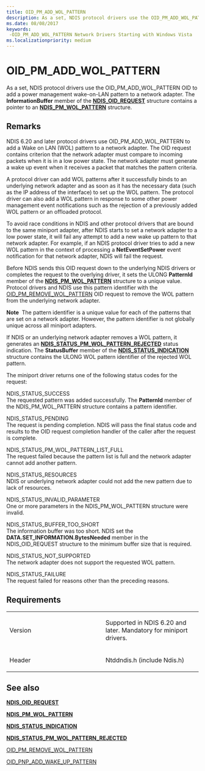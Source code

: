 ```yaml
---
title: OID_PM_ADD_WOL_PATTERN
description: As a set, NDIS protocol drivers use the OID_PM_ADD_WOL_PATTERN OID to add a power management wake-on-LAN pattern to a network adapter. The InformationBuffer member of the NDIS_OID_REQUEST structure contains a pointer to an NDIS_PM_WOL_PATTERN structure.
ms.date: 08/08/2017
keywords: 
 -OID_PM_ADD_WOL_PATTERN Network Drivers Starting with Windows Vista
ms.localizationpriority: medium
---
```


# OID\_PM\_ADD\_WOL\_PATTERN


As a set, NDIS protocol drivers use the OID\_PM\_ADD\_WOL\_PATTERN OID to add a power management wake-on-LAN pattern to a network adapter. The **InformationBuffer** member of the [**NDIS\_OID\_REQUEST**](/windows-hardware/drivers/ddi/oidrequest/ns-oidrequest-ndis_oid_request) structure contains a pointer to an [**NDIS\_PM\_WOL\_PATTERN**](/windows-hardware/drivers/ddi/ntddndis/ns-ntddndis-_ndis_pm_wol_pattern) structure.

## Remarks

NDIS 6.20 and later protocol drivers use OID\_PM\_ADD\_WOL\_PATTERN to add a Wake on LAN (WOL) pattern to a network adapter. The OID request contains criterion that the network adapter must compare to incoming packets when it is in a low power state. The network adapter must generate a wake up event when it receives a packet that matches the pattern criteria.

A protocol driver can add WOL patterns after it successfully binds to an underlying network adapter and as soon as it has the necessary data (such as the IP address of the interface) to set up the WOL pattern. The protocol driver can also add a WOL pattern in response to some other power management event notifications such as the rejection of a previously added WOL pattern or an offloaded protocol.

To avoid race conditions in NDIS and other protocol drivers that are bound to the same miniport adapter, after NDIS starts to set a network adapter to a low power state, it will fail any attempt to add a new wake up pattern to that network adapter. For example, if an NDIS protocol driver tries to add a new WOL pattern in the context of processing a **NetEventSetPower** event notification for that network adapter, NDIS will fail the request.

Before NDIS sends this OID request down to the underlying NDIS drivers or completes the request to the overlying driver, it sets the ULONG **PatternId** member of the [**NDIS\_PM\_WOL\_PATTERN**](/windows-hardware/drivers/ddi/ntddndis/ns-ntddndis-_ndis_pm_wol_pattern) structure to a unique value. Protocol drivers and NDIS use this pattern identifier with the [OID\_PM\_REMOVE\_WOL\_PATTERN](oid-pm-remove-wol-pattern.md) OID request to remove the WOL pattern from the underlying network adapter.

**Note**  The pattern identifier is a unique value for each of the patterns that are set on a network adapter. However, the pattern identifier is not globally unique across all miniport adapters.

 

If NDIS or an underlying network adapter removes a WOL pattern, it generates an [**NDIS\_STATUS\_PM\_WOL\_PATTERN\_REJECTED**](./ndis-status-pm-wol-pattern-rejected.md) status indication. The **StatusBuffer** member of the [**NDIS\_STATUS\_INDICATION**](/windows-hardware/drivers/ddi/ndis/ns-ndis-_ndis_status_indication) structure contains the ULONG WOL pattern identifier of the rejected WOL pattern.

The miniport driver returns one of the following status codes for the request:

<a href="" id="ndis-status-success"></a>NDIS\_STATUS\_SUCCESS  
The requested pattern was added successfully. The **PatternId** member of the NDIS\_PM\_WOL\_PATTERN structure contains a pattern identifier.

<a href="" id="ndis-status-pending"></a>NDIS\_STATUS\_PENDING  
The request is pending completion. NDIS will pass the final status code and results to the OID request completion handler of the caller after the request is complete.

<a href="" id="ndis-status-pm-wol-pattern-list-full"></a>NDIS\_STATUS\_PM\_WOL\_PATTERN\_LIST\_FULL  
The request failed because the pattern list is full and the network adapter cannot add another pattern.

<a href="" id="ndis-status-resources"></a>NDIS\_STATUS\_RESOURCES  
NDIS or underlying network adapter could not add the new pattern due to lack of resources.

<a href="" id="ndis-status-invalid-parameter"></a>NDIS\_STATUS\_INVALID\_PARAMETER  
One or more parameters in the NDIS\_PM\_WOL\_PATTERN structure were invalid.

<a href="" id="ndis-status-buffer-too-short"></a>NDIS\_STATUS\_BUFFER\_TOO\_SHORT  
The information buffer was too short. NDIS set the **DATA.SET\_INFORMATION.BytesNeeded** member in the NDIS\_OID\_REQUEST structure to the minimum buffer size that is required.

<a href="" id="ndis-status-not-supported"></a>NDIS\_STATUS\_NOT\_SUPPORTED  
The network adapter does not support the requested WOL pattern.

<a href="" id="ndis-status-failure"></a>NDIS\_STATUS\_FAILURE  
The request failed for reasons other than the preceding reasons.

## Requirements

<table>
<colgroup>
<col width="50%" />
<col width="50%" />
</colgroup>
<tbody>
<tr class="odd">
<td><p>Version</p></td>
<td><p>Supported in NDIS 6.20 and later. Mandatory for miniport drivers.</p></td>
</tr>
<tr class="even">
<td><p>Header</p></td>
<td>Ntddndis.h (include Ndis.h)</td>
</tr>
</tbody>
</table>

## See also


[**NDIS\_OID\_REQUEST**](/windows-hardware/drivers/ddi/oidrequest/ns-oidrequest-ndis_oid_request)

[**NDIS\_PM\_WOL\_PATTERN**](/windows-hardware/drivers/ddi/ntddndis/ns-ntddndis-_ndis_pm_wol_pattern)

[**NDIS\_STATUS\_INDICATION**](/windows-hardware/drivers/ddi/ndis/ns-ndis-_ndis_status_indication)

[**NDIS\_STATUS\_PM\_WOL\_PATTERN\_REJECTED**](./ndis-status-pm-wol-pattern-rejected.md)

[OID\_PM\_REMOVE\_WOL\_PATTERN](oid-pm-remove-wol-pattern.md)

[OID\_PNP\_ADD\_WAKE\_UP\_PATTERN](oid-pnp-add-wake-up-pattern.md)

 

